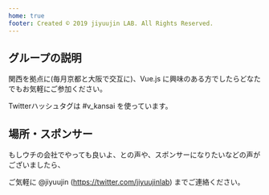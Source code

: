 ```yaml
---
home: true
footer: Created © 2019 jiyuujin LAB. All Rights Reserved.
---
```


<TopFormat>
<CardLink name="v-kansai #6" date="05月22日" connpassLinkID="126754" image="osaka" />
<CardLink name="v-kansai #5" date="04月25日" connpassLinkID="122664" image="kyoto" />
<CardLink name="v-kansai #4" date="03月22日" connpassLinkID="121581" image="osaka" />
<CardLink name="v-kansai #3" date="02月28日" connpassLinkID="114795" image="kyoto" />
<CardLink name="v-kansai #2" date="01月19日" connpassLinkID="112900" image="osaka" />
<CardLink name="v-kansai #1" date="12月20日" connpassLinkID="110542" image="kyoto" />
</TopFormat>

## グループの説明
関西を拠点に(毎月京都と大阪で交互に)、Vue.js に興味のある方でしたらどなたでもお気軽にご参加ください。

Twitterハッシュタグは #v_kansai を使っています。

## 場所・スポンサー
もしウチの会社でやっても良いよ、との声や、スポンサーになりたいなどの声がございましたら、

ご気軽に @jiyuujin (https://twitter.com/jiyuujinlab) までご連絡ください。
